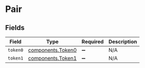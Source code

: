 # Pair


## Fields

| Field                                                  | Type                                                   | Required                                               | Description                                            |
| ------------------------------------------------------ | ------------------------------------------------------ | ------------------------------------------------------ | ------------------------------------------------------ |
| `token0`                                               | [components.Token0](../../models/components/token0.md) | :heavy_minus_sign:                                     | N/A                                                    |
| `token1`                                               | [components.Token1](../../models/components/token1.md) | :heavy_minus_sign:                                     | N/A                                                    |